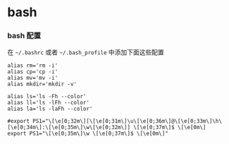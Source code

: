 # bash

### bash 配置

在 `~/.bashrc` 或者 `~/.bash_profile` 中添加下面这些配置

```
alias rm='rm -i'
alias cp='cp -i'
alias mv='mv -i'
alias mkdir='mkdir -v'

alias ls='ls -Fh --color'
alias ll='ls -lFh --color'
alias la='ls -laFh --color'

#export PS1="\[\e[0;32m\][\[\e[0;31m\]\u\[\e[0;36m\]@\[\e[0;33m\]\h\[\e[0;34m\]:\[\e[0;35m\]\w\[\e[0;32m\]] \[\e[0;37m\]$ \[\e[0m\]
export PS1="\[\e[0;35m\]\w \[\e[0;37m\]$ \[\e[0m\]"
```